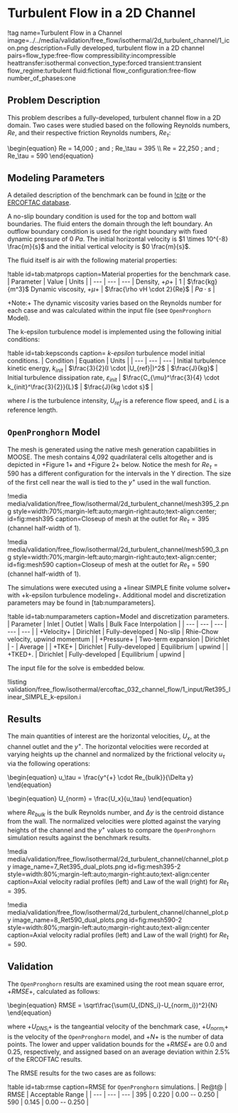 # Turbulent Flow in a 2D Channel

!tag name=Turbulent Flow in a Channel
     image=../../media/validation/free_flow/isothermal/2d_turbulent_channel/1_icon.png
     description=Fully developed, turbulent flow in a 2D channel
     pairs=flow_type:free-flow
           compressibility:incompressible
           heattransfer:isothermal
           convection_type:forced
           transient:transient
           flow_regime:turbulent
           fluid:fictional
           flow_configuration:free-flow
           number_of_phases:one

## Problem Description

This problem describes a fully-developed, turbulent channel flow in a 2D domain. Two cases were studied based on the following Reynolds numbers, $Re$, and their respective friction Reynolds numbers, $Re_\tau$:

\begin{equation}
Re = 14,000 \; and \; Re_\tau = 395 \\\\
Re = 22,250 \; and \; Re_\tau = 590
\end{equation}

## Modeling Parameters

A detailed description of the benchmark can be found in [!cite](kim1987benchmark) or the [ERCOFTAC database](http://cfd.mace.manchester.ac.uk/ercoftac/doku.php?id=cases:case032).

A no-slip boundary condition is used for the top and bottom wall boundaries. The fluid enters the domain through the left boundary. An outflow boundary condition is used for the right boundary with fixed dynamic pressure of $0~Pa$. The initial horizontal velocity is $1 \times 10^{-8} \frac{m}{s}$ and the initial vertical velocity is $0 \frac{m}{s}$.

The fluid itself is air with the following material properties:

!table id=tab:matprops caption=Material properties for the benchmark case.
| Parameter | Value | Units |
| --- | --- | --- |
Density, +$\rho$+ | $1$ | $\frac{kg}{m^3}$
Dynamic viscosity, +$\mu$+ |  $\frac{\rho vH \cdot 2}{Re}$  |  $Pa \cdot s$  |

+Note:+ The dynamic viscosity varies based on the Reynolds number for each case and was calculated within the input file (see `OpenPronghorn` Model).

The k-epsilon turbulence model is implemented using the following initial conditions:

!table id=tab:kepsconds caption= *k-epsilon* turbulence model initial conditions.
| Condition | Equation | Units |
| --- | --- | --- |
Initial turbulence kinetic energy, $k_{init}$ | $\frac{3}{2}(I \cdot |U_{ref}|)^2$ | $\frac{J}{kg}$ |
Initial turbulence dissipation rate, $\varepsilon_{init}$ |  $\frac{C_{\mu}^\frac{3}{4} \cdot k_{init}^\frac{3}{2}}{L}$ | $\frac{J}{kg \cdot s}$ |

where $I$ is the turbulence intensity, $U_{ref}$ is a reference flow speed, and $L$ is a reference length.

## `OpenPronghorn` Model

The mesh is generated using the native mesh generation capabilities in MOOSE. The mesh contains 4,092 quadrilateral cells altogether and is depicted in +Figure 1+ and +Figure 2+ below. Notice the mesh for $Re_\tau = 590$ has a different configuration for the intervals in the Y direction. The size of the first cell near the wall is tied to the $y^{+}$ used in the wall function.

!media media/validation/free_flow/isothermal/2d_turbulent_channel/mesh395_2.png style=width:70%;margin-left:auto;margin-right:auto;text-align:center; id=fig:mesh395 caption=Closeup of mesh at the outlet for $Re_\tau = 395$ (channel half-width of 1).

!media media/validation/free_flow/isothermal/2d_turbulent_channel/mesh590_3.png style=width:70%;margin-left:auto;margin-right:auto;text-align:center; id=fig:mesh590 caption=Closeup of mesh at the outlet for $Re_\tau = 590$ (channel half-width of 1).

The simulations were executed using a +linear SIMPLE finite volume solver+ with +k-epsilon turbulence modeling+.
Additional model and discretization parameters may be found in [tab:numparameters].

!table id=tab:numparameters caption=Model and discretization parameters.
| Parameter | Inlet | Outlet | Walls | Bulk Face Interpolation |
| --- | --- | --- | --- | --- |
| +Velocity+ | Dirichlet          | Fully-developed | No-slip | Rhie-Chow velocity, upwind momentum |
| +Pressure+ | Two-term expansion | Dirichlet | - | Average |
| +TKE+      | Dirichlet          | Fully-developed | Equilibrium | upwind |
| +TKED+.    | Dirichlet          | Fully-developed | Equilibrium | upwind |

The input file for the solve is embedded below.

!listing validation/free_flow/isothermal/ercoftac_032_channel_flow/1_input/Ret395_linear_SIMPLE_k-epsilon.i

## Results

The main quantities of interest are the horizontal velocities, $U_{x}$, at the channel outlet and the $y^{+}$. The horizontal velocities were recorded at varying heights up the channel and normalized by the frictional velocity $u_\tau$ via the following operations:

\begin{equation}
u_\tau = \frac{y^{+} \cdot Re_{bulk}}{\Delta y}
\end{equation}

\begin{equation}
U_{norm} = \frac{U_x}{u_\tau}
\end{equation}

where $Re_{bulk}$ is the bulk Reynolds number, and $\Delta y$ is the centroid distance from the wall. The normalized velocities were plotted against the varying heights of the channel and the $y^{+}$ values to compare the `OpenPronghorn` simulation results against the benchmark results.

!media media/validation/free_flow/isothermal/2d_turbulent_channel/channel_plot.py
       image_name=7_Ret395_dual_plots.png
       id=fig:mesh395-2 style=width:80%;margin-left:auto;margin-right:auto;text-align:center
       caption=Axial velocity radial profiles (left) and Law of the wall (right) for $Re_t = 395$.

!media media/validation/free_flow/isothermal/2d_turbulent_channel/channel_plot.py
       image_name=8_Ret590_dual_plots.png id=fig:mesh590-2
       style=width:80%;margin-left:auto;margin-right:auto;text-align:center
       caption=Axial velocity radial profiles (left) and Law of the wall (right) for $Re_t = 590$.

## Validation

The `OpenPronghorn` results are examined using the root mean square error, +$RMSE$+, calculated as follows:

\begin{equation}
RMSE = \sqrt\frac{\sum(U_{DNS_i}-U_{norm_i})^2}{N}
\end{equation}

where +$U_{DNS_i}$+ is the tangeantial velocity of the benchmark case, +$U_{norm_i}$+ is the velocity of the `OpenPronghorn` model, and +$N$+ is the number of data points. The lower and upper validation bounds for the +$RMSE$+ are 0.0 and 0.25, respectively, and assigned based on an average deviation within 2.5% of the ERCOFTAC results.

The RMSE results for the two cases are as follows:

!table id=tab:rmse caption=RMSE for `OpenPronghorn` simulations.
| Re@t@ | RMSE | Acceptable Range |
| --- | --- | --- |
395 | 0.220 | 0.00 -- 0.250 |
590 | 0.145 | 0.00 -- 0.250 |
